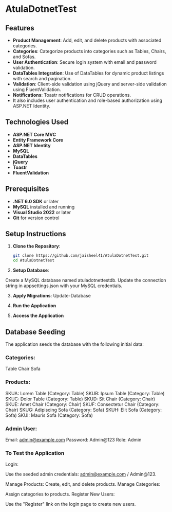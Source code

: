 # AtulaDotnetTest

## Features

- **Product Management**: Add, edit, and delete products with associated categories.
- **Categories**: Categorize products into categories such as Tables, Chairs, and Sofas.
- **User Authentication**: Secure login system with email and password validation.
- **DataTables Integration**: Use of DataTables for dynamic product listings with search and pagination.
- **Validation**: Client-side validation using jQuery and server-side validation using FluentValidation.
- **Notifications**: Toastr notifications for CRUD operations.
- It also includes user authentication and role-based authorization using ASP.NET Identity.

## Technologies Used

- **ASP.NET Core MVC**
- **Entity Framework Core**
- **ASP.NET Identity**
- **MySQL**
- **DataTables**
- **jQuery**
- **Toastr**
- **FluentValidation**

## Prerequisites

- **.NET 6.0 SDK** or later
- **MySQL** installed and running
- **Visual Studio 2022** or later
- **Git** for version control

## Setup Instructions

1. **Clone the Repository**:
   ```sh
   git clone https://github.com/jaisheel41/AtulaDotnetTest.git
   cd AtulaDotnetTest

2. **Setup Database**:

Create a MySQL database named atuladotnettestdb.
Update the connection string in appsettings.json with your MySQL credentials.

3. **Apply Migrations**:
Update-Database

4. **Run the Application**

5. **Access the Application**

## Database Seeding
The application seeds the database with the following initial data:

### Categories:
Table
Chair
Sofa

### Products:
SKUA: Lorem Table (Category: Table)
SKUB: Ipsum Table (Category: Table)
SKUC: Dolor Table (Category: Table)
SKUD: Sit Chair (Category: Chair)
SKUE: Amet Chair (Category: Chair)
SKUF: Consectetur Chair (Category: Chair)
SKUG: Adipiscing Sofa (Category: Sofa)
SKUH: Elit Sofa (Category: Sofa)
SKUI: Mauris Sofa (Category: Sofa)

### Admin User:
Email: admin@example.com
Password: Admin@123
Role: Admin

### To Test the Application
Login:

Use the seeded admin credentials: admin@example.com / Admin@123.

Manage Products:
Create, edit, and delete products.
Manage Categories:

Assign categories to products.
Register New Users:

Use the "Register" link on the login page to create new users.


